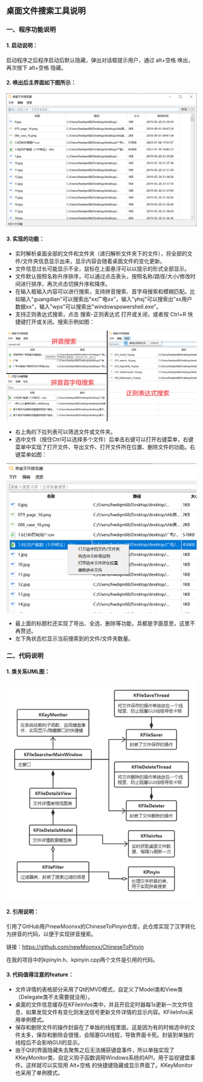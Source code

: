## 桌面文件搜索工具说明

### 一、程序功能说明

#### 1. 启动说明：
启动程序之后程序启动后默认隐藏，弹出对话框提示用户，通过 alt+空格 唤出，再次按下 alt+空格 隐藏。

#### 2. 唤出后主界面如下图所示：

![主界面](readmesrc/mainwindow.png)

#### 3. 实现的功能：

+ 实时解析桌面全部的文件和文件夹（递归解析文件夹下的文件），将全部的文件/文件夹信息显示出来，显示内容会随着桌面文件的变化更新。
+ 文件信息过长可能显示不全，鼠标在上面悬浮可以以提示的形式全部显示。
+ 文件默认按照名称升序排序，可以通过点击表头，按照名称/路径/大小/修改时间进行排序，再次点击切换升序和降序。
+ 在输入框输入内容可以进行搜索，支持拼音搜索、首字母搜索和模糊匹配。比如输入"guangdian"可以搜索出"xx广电xx"，输入"yhsj"可以搜索出"xx用户数据xx"，输入"wps"可以搜索出"windowspowershell.exe"。
+ 支持正则表达式搜索，点击 搜索-正则表达式 打开或关闭，或者按 Ctrl+R 快捷键打开或关闭。搜索示例如图：

![搜索结果图](readmesrc/searchexample.png)

+ 右上角的下拉列表可以筛选文件或文件夹。
+ 选中文件（按住Ctrl可以选择多个文件）后单击右键可以打开右键菜单，右键菜单中实现了打开文件、导出文件、打开文件所在位置、删除文件的功能。右键菜单如图：

![菜单图](readmesrc/menu.png)

+ 最上面的标题栏还实现了导出、全选、删除等功能，具都是字面意思，这里不再赘述。
+ 左下角状态栏显示当前搜索到的文件/文件夹数量。

### 二、代码说明

#### 1. 类关系UML图：

![UML图](readmesrc/uml.png)

#### 2. 引用说明：

引用了GitHub用户newMoonxx的ChineseToPinyin仓库，此仓库实现了汉字转化为拼音的代码，以便于实现拼音搜索。

链接：https://github.com/newMoonxx/ChineseToPinyin

在我的项目中的kpinyin.h、kpinyin.cpp两个文件是引用的代码。

#### 3. 代码值得注意的feature：

+ 文件详情的表格部分采用了Qt的MVD模式，自定义了Model类和View类（Delegate类不太需要就没用）。
+ 桌面的文件信息缓存在KFileInfos类中，并且开启定时器每1s更新一次文件信息，如果发现文件有变化则发送信号更新文件详情的显示内容。KFileInfos采用单例模式。
+ 保存和删除文件的操作封装在了单独的线程里面，这是因为有的时候选中的文件太多，保存和删除会很慢，会阻塞GUI线程，导致界面卡死。封装到单独的线程后不会影响GUI的显示。
+ 由于Qt的界面隐藏失去聚焦之后无法捕获键盘事件，所以单独实现了KKeyMonitor类，自定义钩子函数调用Windows系统的API，用于监视键盘事件。这样就可以实现用 Alt+空格 的快捷键隐藏或显示界面了。KKeyMonitor也采用了单例模式。
